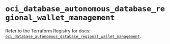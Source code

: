 # `oci_database_autonomous_database_regional_wallet_management`

Refer to the Terraform Registry for docs: [`oci_database_autonomous_database_regional_wallet_management`](https://registry.terraform.io/providers/oracle/oci/6.18.0/docs/resources/database_autonomous_database_regional_wallet_management).

